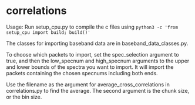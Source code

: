 # correlations

Usage: Run setup_cpu.py to compile the c files using `python3 -c 'from setup_cpu import build; build()'`

The classes for importing baseband data are in baseband_data_classes.py.

To choose which packets to import, set the spec_selection argument to true, and then the low_specnum and high_specnum arguments to the upper and lower bounds of the spectra you want to import. It will import the packets containing the chosen specnums including both ends.

Use the filename as the argument for average_cross_correlations in correlations.py to find the average. The second argument is the chunk size, or the bin size.
